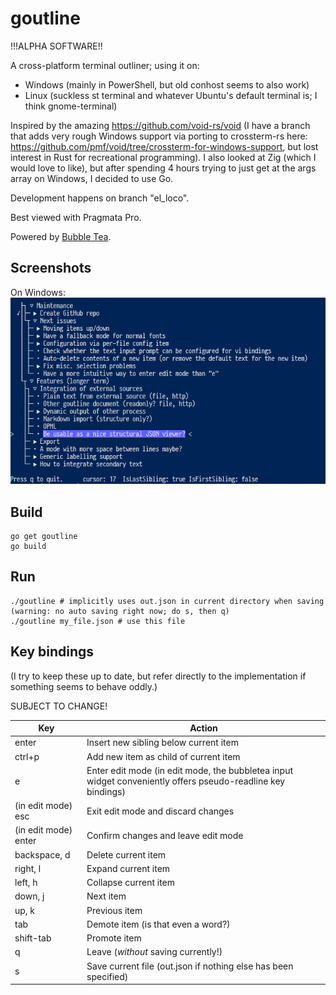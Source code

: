 # goutline

!!!ALPHA SOFTWARE!!

A cross-platform terminal outliner; using it on:
- Windows (mainly in PowerShell, but old conhost seems to also work)
- Linux (suckless st terminal and whatever Ubuntu's default terminal is; I think gnome-terminal)

Inspired by the amazing https://github.com/void-rs/void (I have a branch that adds very rough Windows support via porting to crossterm-rs here: https://github.com/pmf/void/tree/crossterm-for-windows-support, but lost interest in Rust for recreational programming). I also looked at Zig (which I would love to like), but after spending 4 hours trying to just get at the args array on Windows, I decided to use Go.

Development happens on branch "el_loco".

Best viewed with Pragmata Pro.

Powered by [Bubble Tea](https://github.com/charmbracelet/bubbletea).


## Screenshots

On Windows:
![Screenshot on Windows](/screenshots/windows1.png)

## Build
```
go get goutline
go build
```

## Run
```
./goutline # implicitly uses out.json in current directory when saving (warning: no auto saving right now; do s, then q)
./goutline my_file.json # use this file
```

## Key bindings
(I try to keep these up to date, but refer directly to the implementation if something seems to behave oddly.)

SUBJECT TO CHANGE!

| Key                  | Action                                |
|----------------------|---------------------------------------|
| enter                | Insert new sibling below current item |
| ctrl+p               | Add new item as child of current item |
| e                    | Enter edit mode (in edit mode, the bubbletea input widget conveniently offers pseudo-readline key bindings) |
| (in edit mode) esc   | Exit edit mode and discard changes |
| (in edit mode) enter | Confirm changes and leave edit mode |
| backspace, d         | Delete current item |
| right, l             | Expand current item |
| left, h              | Collapse current item |
| down, j              | Next item |
| up, k                | Previous item |
| tab                  | Demote item (is that even a word?) |
| shift-tab            | Promote item |}
| q                    | Leave (*without* saving currently!) |
| s                    | Save current file (out.json if nothing else has been specified) |

